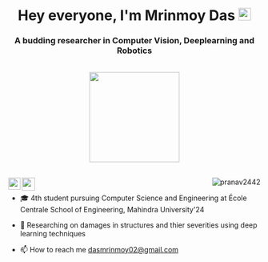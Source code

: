 <div align="center">
  <h1>Hey everyone, I'm Mrinmoy Das</a> <img src="https://media.giphy.com/media/hvRJCLFzcasrR4ia7z/giphy.gif" width="25px"> </h1>
  
  <p>
   <h3 align="center">A budding researcher in Computer Vision, Deeplearning and Robotics</h3>
  </p>
  
  <br />
  <img height="180em" src="https://github-readme-stats-eight-theta.vercel.app/api?username=MKD-026&show_icons=true&theme=algolia&include_all_commits=true&count_private=true"/><br /><br />
</div>



<p >
<a href="https://www.linkedin.com/in/mrinmoy-kumar-das-887798115/">
  <img align="left" width="24px" src="https://raw.githubusercontent.com/rahuldkjain/github-profile-readme-generator/master/src/images/icons/Social/linked-in-alt.svg"  />
</a>
<a href="https://twitter.com/MKD026">
  <img align="left" width="26px" src="https://raw.githubusercontent.com/rahuldkjain/github-profile-readme-generator/master/src/images/icons/Social/twitter.svg" />
</a>
<p align="right"> <img src="https://komarev.com/ghpvc/?username=MKD-0262&label=Profile%20views&color=0e75b6&style=flat" alt="pranav2442" /> 

</p>

- 🎓 4th student pursuing Computer Science and Engineering at École Centrale School of Engineering, Mahindra University'24

- 🧠 Researching on damages in structures and thier severities using deep learning techniques
- 📫 How to reach me dasmrinmoy02@gmail.com
<!---
MKD-026/MKD-026 is a ✨ special ✨ repository because its `README.md` (this file) appears on your GitHub profile.
You can click the Preview link to take a look at your changes.
--->
